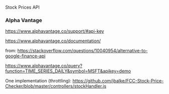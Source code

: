 Stock Prices API

### Alpha Vantage

https://www.alphavantage.co/support/#api-key

https://www.alphavantage.co/documentation/

from: https://stackoverflow.com/questions/10040954/alternative-to-google-finance-api

https://www.alphavantage.co/query?function=TIME_SERIES_DAILY&symbol=MSFT&apikey=demo

One implementation (throttling):
https://github.com/jbalke/FCC-Stock-Price-Checker/blob/master/controllers/stockHandler.js
